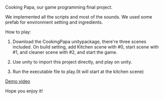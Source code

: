 Cooking Papa, our game programming final project.

We implemented all the scripts and most of the sounds. We used some prefab for environment setting and ingredients.




How to play:

1. Download the CookingPapa unitypackage, there're three scenes included. On build setting, add Kitchen scene with #0, start scene with #1, and cleaner scene with #2, and start the game.

2. Use unity to import this project directly, and play on unity.

3. Run the executable file to play.(It will start at the kitchen scene)



[Demo video](https://umass-my.sharepoint.com/:v:/g/personal/chengzheli_umass_edu/EfdnYgiTIvBNkrHY3702ctMBOpTfwdrRxKoZYbuK6mpT6g?e=dEAAue)




Hope you enjoy it!
